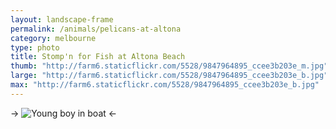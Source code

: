 ```yaml
---
layout: landscape-frame
permalink: /animals/pelicans-at-altona
category: melbourne
type: photo
title: Stomp'n for Fish at Altona Beach
thumb: "http://farm6.staticflickr.com/5528/9847964895_ccee3b203e_m.jpg"
large: "http://farm6.staticflickr.com/5528/9847964895_ccee3b203e_b.jpg"
max: "http://farm6.staticflickr.com/5528/9847964895_ccee3b203e_b.jpg"
---
```

-> ![Young boy in boat](http://farm6.staticflickr.com/5528/9847964895_ccee3b203e_b.jpg) <-